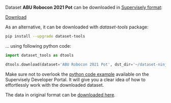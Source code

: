 Dataset **ABU Robocon 2021 Pot** can be downloaded in [Supervisely format](https://developer.supervisely.com/api-references/supervisely-annotation-json-format):

 [Download](https://assets.supervisely.com/remote/eyJsaW5rIjogInMzOi8vc3VwZXJ2aXNlbHktZGF0YXNldHMvMjc4M19BQlUgUm9ib2NvbiAyMDIxIFBvdC9hYnUtcm9ib2Nvbi0yMDIxLXBvdC1EYXRhc2V0TmluamEudGFyIiwgInNpZyI6ICJkcDhkY0VmalV1bm91cE0wdGk0ejVXTXFyQUQ5Ymk4bG1adUdZZlpRYTRzPSJ9?response-content-disposition=attachment%3B%20filename%3D%22abu-robocon-2021-pot-DatasetNinja.tar%22)

As an alternative, it can be downloaded with *dataset-tools* package:
``` bash
pip install --upgrade dataset-tools
```

... using following python code:
``` python
import dataset_tools as dtools

dtools.download(dataset='ABU Robocon 2021 Pot', dst_dir='~/dataset-ninja/')
```
Make sure not to overlook the [python code example](https://developer.supervisely.com/getting-started/python-sdk-tutorials/iterate-over-a-local-project) available on the Supervisely Developer Portal. It will give you a clear idea of how to effortlessly work with the downloaded dataset.

The data in original format can be [downloaded here](https://www.kaggle.com/datasets/vinesmsuic/abu-robocon-2021-pot-dataset).